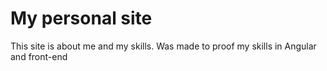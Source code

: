 # My personal site

This site is about me and my skills. Was made to proof my skills in Angular and front-end
